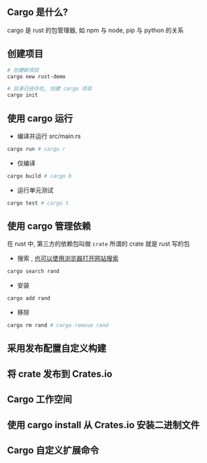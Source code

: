 ## Cargo 是什么?

cargo 是 rust 的包管理器, 如 npm 与 node, pip 与 python 的关系

## 创建项目

```sh
# 创建新项目
cargo new rust-demo

# 目录已经存在, 创建 cargo 项目
cargo init
```

## 使用 cargo 运行

+ 编译并运行 src/main.rs

```sh
cargo run # cargo r
```

+ 仅编译

```sh
cargo build # cargo b
```

+ 运行单元测试

```sh
cargo test # cargo t
```


## 使用 cargo 管理依赖

在 rust 中, 第三方的依赖包叫做 `crate` 所谓的 crate 就是 rust 写的包


+ 搜索 , [也可以使用浏览器打开网站搜索](https://crates.io/)

```sh
cargo search rand
```

+ 安装

```sh
cargo add rand
```

+ 移除

```sh
cargo rm rand # cargo remove rand
```

## 采用发布配置自定义构建

## 将 crate 发布到 Crates.io

## Cargo 工作空间

## 使用 cargo install 从 Crates.io 安装二进制文件

## Cargo 自定义扩展命令
